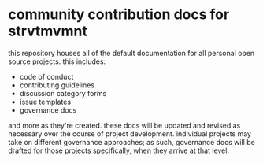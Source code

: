 # community contribution docs for strvtmvmnt

this repository houses all of the default documentation for all personal open
source projects. this includes:
- code of conduct
- contributing guidelines
- discussion category forms
- issue templates
- governance docs

and more as they're created. these docs will be updated and revised as
necessary over the course of project development. individual projects may
take on different governance approaches; as such, governance docs will be
drafted for those projects specifically, when they arrive at that level.